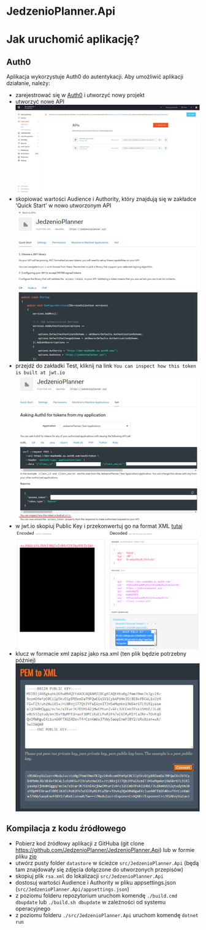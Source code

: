 ﻿# JedzenioPlanner.Api

# Jak uruchomić aplikację? 

## Auth0

Aplikacja wykorzystuje Auth0 do autentykacji. Aby umożliwić aplikacji działanie, należy: 
- zarejestrować się w [Auth0](https://manage.auth0.com/) i utworzyć nowy projekt
- utworzyć nowe API
![Auth0 Create API](img/new-api.png)
- skopiować wartości Audience i Authority, który znajdują się w zakładce 'Quick Start' w nowo utworzonym API
![Auth0 Quickstart](img/quickstart.png)
- przejdź do zakładki Test, kliknij na link `You can inspect how this token is built at jwt.io`
![Auth0 Test](img/test.png)
- w jwt.io skopiuj Public Key i przekonwertuj go na format XML [tutaj](https://superdry.apphb.com/tools/online-rsa-key-converter)
![Auth0 JwtIo](img/jwtio.png)
- klucz w formacie xml zapisz jako rsa.xml (ten plik będzie potrzebny później)
![Auth0 Pem2Xml](img/pem2xml.png)

## Kompilacja z kodu źródłowego

- Pobierz kod źródłowy aplikacji z GitHuba (git clone https://github.com/JedzenioPlanner/JedzenioPlanner.Api) lub w formie pliku [zip](https://github.com/JedzenioPlanner/JedzenioPlanner.Api/archive/main.zip)
- utwórz pusty folder `datastore` w ścieżce `src/JedzenioPlanner.Api` (będą tam znajdowały się zdjęcia dołączone do utworzonych przepisów)
- skopiuj plik `rsa.xml` do lokalizacji `src/JedzenioPlanner.Api`
- dostosuj wartości Audience i Authority w pliku appsettings.json (`src/JedzenioPlanner.Api/appsettings.json`)
- z poziomu folderu repozytorium uruchom komendę `./build.cmd dbupdate` lub `./build.sh dbupdate` w zależności od systemu operacyjnego
- z poziomu folderu `./src/JedzenioPlanner.Api` uruchom komendę `dotnet run`